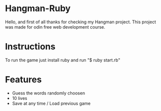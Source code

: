 # Hangman-Ruby
Hello, and first of all thanks for checking my Hangman project. This project was made for odin free web development course.
# Instructions
To run the game just install ruby and run "$ ruby start.rb"
# Features
 - Guess the words randomly choosen
 - 10 lives
 - Save at any time / Load previous game
